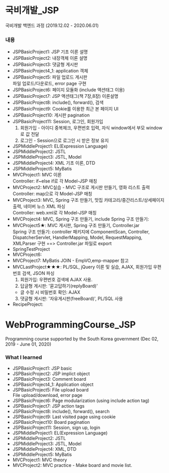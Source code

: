 # 국비개발_JSP
국비개발 백엔드 과정 (2019.12.02 - 2020.06.01)
    
### 내용  
 - JSPBasicProject1: JSP 기초 이론 설명   
 - JSPBasicProject2: 내장객체 이론 설명  
 - JSPBasicProject3: 댓글형 게시판  
 - JSPBasicProject4_1: application 객체   
 - JSPBasicProject5: 파일 업로드 게시판  
    파일 업로드/다운로드, error page 구현    
 - JSPBasicProject6: 페이지 모듈화 (include 액션태그 이용)   
 - JSPBasicProject7: JSP 액션태그(책 7장,8장) 이론설명   
 - JSPBasicProject8: include(), forward(), 검색  
 - JSPBasicProject9: Cookie를 이용한 최근 본 페이지 UI    
 - JSPBasicProject10: 게시판 pagination   
 - JSPBasicProject11: Session, 로그인, 회원가입   
   1) 회원가입 - 아이디 중복체크, 우편번호 입력, 자식 window에서 부모 window로 값 전달   
   2) 로그인 - Session으로 로그인 시 받은 정보 유지 
 - JSPMiddleProject1: EL(Expression Language)   
 - JSPMiddleProject2: JSTL     
 - JSPMiddleProject3: JSTL, Model         
 - JSPMiddleProject4: XML 기초 이론, DTD   
 - JSPMiddleProject5: MyBatis    
 - MVCProject1: MVC 이론   
   Controller: if~else if로 각 Model-JSP 매칭    
 - MVCProject2: MVC실습 - MVC 구조로 게시판 만들기, 영화 리스트 출력    
   Controller: map으로 각 Model-JSP 매칭   
 - MVCProject3: MVC, Spring 구조 만들기, 맛집 카테고리/중간리스트/상세페이지 출력, 네이버 뉴스 XML 파싱    
   Controller: web.xml로 각 Model-JSP 매칭   
 - MVCProject4: MVC, Spring 구조 만들기, include 
   Spring 구조 만들기:     
 - MVCProject5★: MVC 게시판, Spring 구조 만들기, Controller.jar    
   Spring 구조 만들기: controller 패키지에 ComponentScan, Controller, DispatcherServlet, HandlerMapping, Model, RequestMapping, XMLParser 구현 ==> Controller.jar 파일로 export
 - SpringTestProject     
 - MVCProject6:    
 - MVCProject7: MyBatis JOIN - EmpVO,emp-mapper 참고    
 - MVCLastProject★★★: PL/SQL, jQuery 이론 및 실습, AJAX, 회원가입 우편번호 검색, JSON 파싱    
   1) 회원가입: 우편번호 검색에 AJAX 사용.     
   2) 답글형 게시판: '묻고답하기(replyBoard)'      
    - 글 수정 시 비밀번호 확인: AJAX    
   3) 댓글형 게시판: '자유게시판(freeBoard)', PL/SQL 사용     
 - RecipeProject:     
   

# WebProgrammingCourse_JSP
Programming course supported by the South Korea government (Dec 02, 2019 - June 01, 2020)
    
### What I learned 
 - JSPBasicProject1: JSP basic   
 - JSPBasicProject2: JSP implict object  
 - JSPBasicProject3: Comment board  
 - JSPBasicProject4_1: Application object  
 - JSPBasicProject5: File upload board    
    File upload/download, error page     
 - JSPBasicProject6: Page modularization (using include action tag) 
 - JSPBasicProject7: JSP action tags  
 - JSPBasicProject8: include(), forward(), search    
 - JSPBasicProject9: Last visited page using cookie
 - JSPBasicProject10: Board pagination  
 - JSPBasicProject11: Session, sign up, login     
 - JSPMiddleProject1: EL(Expression Language)     
 - JSPMiddleProject2: JSTL   
 - JSPMiddleProject3: JSTL, Model   
 - JSPMiddleProject4: XML, DTD   
 - JSPMiddleProject5: MyBatis    
 - MVCProject1: MVC theory   
 - MVCProject2: MVC practice - Make board and movie list.   